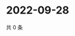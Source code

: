 # 2022-09-28

共 0 条

<!-- BEGIN WEIBO -->
<!-- 最后更新时间 Wed Sep 28 2022 18:22:12 GMT+0800 (China Standard Time) -->

<!-- END WEIBO -->
